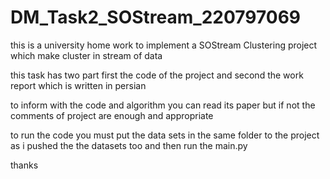 # DM_Task2_SOStream_220797069

this is a university home work to implement a SOStream Clustering project which make cluster in stream of data 

this task has two part first the code of the project and second the work report which is written in persian

to inform with the code and algorithm you can read its paper but if not the comments of project are enough and appropriate

to run the code you must put the data sets in the same folder to the project as i pushed the the datasets too and then run the main.py

thanks
